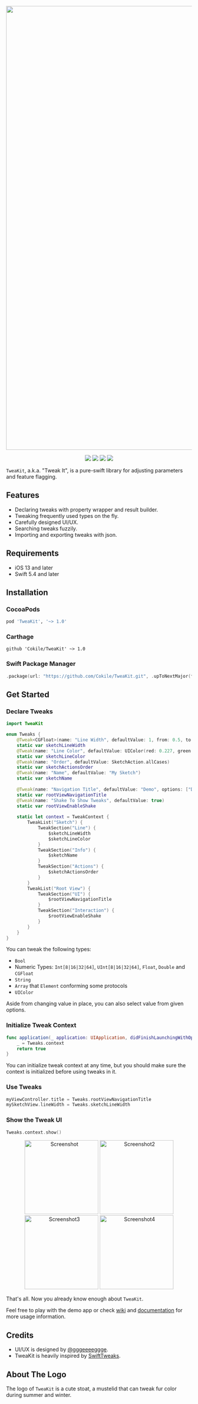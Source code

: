<p align="center">
<img src="https://raw.githubusercontent.com/Cokile/TweaKit/master/Images/logo.png" alt="TweaKit" title="TweaKit" width="1200"/>
</p>

<p align="center">
<a href="https://img.shields.io/badge/Swift-5.4_5.5-orange?style=flat"><img src="https://img.shields.io/badge/Swift-5.4_5.5-Orange?style=flat"></a>
<a href="https://cocoapods.org/pods/TweaKit"><img src="https://img.shields.io/cocoapods/v/TweaKit.svg?style=flat"></a>
<a href="https://github.com/Carthage/Carthage/"><img src="https://img.shields.io/badge/Carthage-compatible-4BC51D.svg?style=flat"></a>
<a href="https://swift.org/package-manager/"><img src="https://img.shields.io/badge/SPM-supported-DE5C43.svg?style=flat"></a>
</p>

`TweaKit`, a.k.a. "Tweak It", is a pure-swift library for adjusting parameters and feature flagging.

## Features

- Declaring tweaks with property wrapper and result builder.
- Tweaking frequently used types on the fly.
- Carefully designed UI/UX.
- Searching tweaks fuzzily.
- Importing and exporting tweaks with json.

## Requirements

- iOS 13 and later
- Swift 5.4 and later

## Installation

### CocoaPods

```ruby
pod 'TweaKit', '~> 1.0'
```

### Carthage

```ogdl
github 'Cokile/TweaKit' ~> 1.0
```

### Swift Package Manager

```swift
.package(url: "https://github.com/Cokile/TweaKit.git", .upToNextMajor(from: "1.0.0"))
```

## Get Started

### Declare Tweaks

```swift
import TweaKit

enum Tweaks {
    @Tweak<CGFloat>(name: "Line Width", defaultValue: 1, from: 0.5, to: 2, stride: 0.05)
    static var sketchLineWidth
    @Tweak(name: "Line Color", defaultValue: UIColor(red: 0.227, green: 0.529, blue: 0.992, alpha: 1))
    static var sketchLineColor
    @Tweak(name: "Order", defaultValue: SketchAction.allCases)
    static var sketchActionsOrder
    @Tweak(name: "Name", defaultValue: "My Sketch")
    static var sketchName
    
    @Tweak(name: "Navigation Title", defaultValue: "Demo", options: ["Demo", "Example", "Guide"])
    static var rootViewNavigationTitle
    @Tweak(name: "Shake To Show Tweaks", defaultValue: true)
    static var rootViewEnableShake
    
    static let context = TweakContext {
        TweakList("Sketch") {
            TweakSection("Line") {
                $sketchLineWidth
                $sketchLineColor
            }
            TweakSection("Info") {
                $sketchName
            }
            TweakSection("Actions") {
                $sketchActionsOrder
            }
        }
        TweakList("Root View") {
            TweakSection("UI") {
                $rootViewNavigationTitle
            }
            TweakSection("Interaction") {
                $rootViewEnableShake
            }
        }
    }
}
```

You can tweak the following types:

- `Bool`
- Numeric Types: `Int[8|16|32|64]`, `UInt[8|16|32|64]`, `Float`, `Double` and `CGFloat`
- `String`
- `Array` that `Element` conforming some protocols
- `UIColor`

Aside from changing value in place, you can also select value from given options.

### Initialize Tweak Context

```swift
func application(_ application: UIApplication, didFinishLaunchingWithOptions launchOptions: [UIApplication.LaunchOptionsKey: Any]?) -> Bool {
    _ = Tweaks.context
    return true
}
```

You can initialize tweak context at any time, but you should make sure the context is initialized before using tweaks in it.

### Use Tweaks

```swift
myViewController.title = Tweaks.rootViewNavigationTitle
mySketchView.lineWidth = Tweaks.sketchLineWidth
```

### Show the Tweak UI

```swift
Tweaks.context.show()
```

<p align="center">
<img src="https://raw.githubusercontent.com/Cokile/TweaKit/master/Images/Screenshot.png" alt="Screenshot" title="Screenshot" width="200"/>
<img src="https://raw.githubusercontent.com/Cokile/TweaKit/master/Images/Screenshot2.png" alt="Screenshot2" title="Screenshot2" width="200"/>
<img src="https://raw.githubusercontent.com/Cokile/TweaKit/master/Images/Screenshot3.png" alt="Screenshot3" title="Screenshot3" width="200"/>
<img src="https://raw.githubusercontent.com/Cokile/TweaKit/master/Images/Screenshot4.png" alt="Screenshot4" title="Screenshot4" width="200"/>
</p>


That's all. Now you already know enough about `TweaKit`.



Feel free to play with the demo app or check [wiki](https://github.com/Cokile/TweaKit/wiki) and [documentation](https://cokile.github.io/TweaKit) for more usage information.

## Credits

- UI/UX is designed by [@gggeeeeggge](https://twitter.com/gggeeeeggge).
- TweaKit is heavily inspired by [SwiftTweaks](https://github.com/Khan/SwiftTweaks).

## About The Logo

The logo of `TweaKit` is a cute stoat, a mustelid that can tweak fur color during summer and winter.
